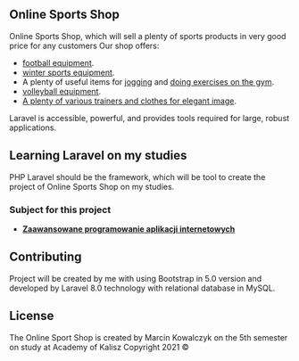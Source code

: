 ## Online Sports Shop

Online Sports Shop, which will sell a plenty of sports products in very good price for any customers
Our shop offers:

- [football equipment](https://laravel.com/docs/routing).
- [winter sports equipment](https://laravel.com/docs/container).
- A plenty of useful items for [jogging](https://laravel.com/docs/session) and [doing exercises on the gym](https://laravel.com/docs/cache).
- [volleyball equipment](https://laravel.com/docs/queues).
- [A plenty of various trainers and clothes for elegant image](https://laravel.com/docs/broadcasting).

Laravel is accessible, powerful, and provides tools required for large, robust applications.

## Learning Laravel on my studies

PHP Laravel should be the framework, which will be tool to create the project of Online Sports Shop on my studies.

### Subject for this project

- **[Zaawansowane programowanie aplikacji internetowych](https://vehikl.com/)**

## Contributing

Project will be created by me with using Bootstrap in 5.0 version and developed by Laravel 8.0 technology 
with relational database in MySQL.

## License

The Online Sport Shop is created by Marcin Kowalczyk on the 5th semester on study at Academy of Kalisz
Copyright 2021 &copy;
